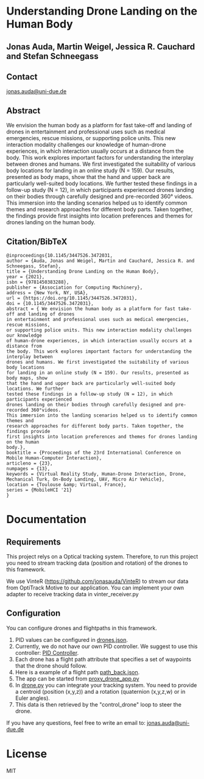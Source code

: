 # Understanding Drone Landing on the Human Body

## Jonas Auda, Martin Weigel, Jessica R. Cauchard and Stefan Schneegass

## Contact
jonas.auda@uni-due.de

## Abstract
We envision the human body as a platform for fast take-off and landing of drones
in entertainment and professional uses such as medical emergencies, rescue missions,
or supporting police units. This new interaction modality challenges our knowledge
of human-drone experiences, in which interaction usually occurs at a distance from
the body. This work explores important factors for understanding the interplay between
drones and humans. We first investigated the suitability of various body locations
for landing in an online study (N = 159). Our results, presented as body maps, show
that the hand and upper back are particularly well-suited body locations. We further
tested these findings in a follow-up study (N = 12), in which participants experienced
drones landing on their bodies through carefully designed and pre-recorded 360° videos.
This immersion into the landing scenarios helped us to identify common themes and
research approaches for different body parts. Taken together, the findings provide
first insights into location preferences and themes for drones landing on the human
body.


## Citation/BibTeX

```
@inproceedings{10.1145/3447526.3472031,
author = {Auda, Jonas and Weigel, Martin and Cauchard, Jessica R. and Schneegass, Stefan},
title = {Understanding Drone Landing on the Human Body},
year = {2021},
isbn = {9781450383288},
publisher = {Association for Computing Machinery},
address = {New York, NY, USA},
url = {https://doi.org/10.1145/3447526.3472031},
doi = {10.1145/3447526.3472031},
abstract = { We envision the human body as a platform for fast take-off and landing of drones
in entertainment and professional uses such as medical emergencies, rescue missions,
or supporting police units. This new interaction modality challenges our knowledge
of human-drone experiences, in which interaction usually occurs at a distance from
the body. This work explores important factors for understanding the interplay between
drones and humans. We first investigated the suitability of various body locations
for landing in an online study (N = 159). Our results, presented as body maps, show
that the hand and upper back are particularly well-suited body locations. We further
tested these findings in a follow-up study (N = 12), in which participants experienced
drones landing on their bodies through carefully designed and pre-recorded 360°videos.
This immersion into the landing scenarios helped us to identify common themes and
research approaches for different body parts. Taken together, the findings provide
first insights into location preferences and themes for drones landing on the human
body.},
booktitle = {Proceedings of the 23rd International Conference on Mobile Human-Computer Interaction},
articleno = {23},
numpages = {13},
keywords = {Virtual Reality Study, Human-Drone Interaction, Drone, Mechanical Turk, On-Body Landing, UAV, Micro Air Vehicle},
location = {Toulouse &amp; Virtual, France},
series = {MobileHCI '21}
}

```
# Documentation

## Requirements

This project relys on a Optical tracking system. Therefore, to run this project you need to stream tracking data (position and rotation) of the drones to this framework.

We use VinteR (https://github.com/jonasauda/VinteR) to stream our data from OptiTrack Motive to our application. You can implement your own adapter to receive tracking data in vinter_receiver.py


## Configuration

You can configure drones and flightpaths in this framework.

1. PID values can be configured in [drones.json](drone_control/drones.json).
2. Currently, we do not have our own PID controller. We suggest to use this controller: [PID Controller](https://pypi.org/project/simple-pid/).
3. Each drone has a flight path attribute that specifies a set of waypoints that the drone should follow.
4. Here is a example of a flight path [path_back.json](drone_control/flight_paths/crazy/path_back.json).
5. The app can be started from [proxy_drone_app.py](drone_control/proxy_drone_app.py)
6. In [drone.py](drone_control/drones/drone.py) you can integrate your tracking system. You need to provide a centroid (position (x,y,z)) and a rotation (quaternion (x,y,z,w) or in Euler angles).
7. This data is then retrieved by the "control_drone" loop to steer the drone.

If you have any questions, feel free to write an email to: jonas.auda@uni-due.de

# License
MIT
